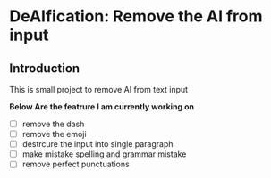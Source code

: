 # DeAIfication: Remove the AI from input

## Introduction

This is small project to remove AI from text input

**Below Are the featrure I am currently working on**

- [ ] remove the dash
- [ ] remove the emoji
- [ ] destrcure the input into single paragraph
- [ ] make mistake spelling and grammar mistake
- [ ] remove perfect punctuations
